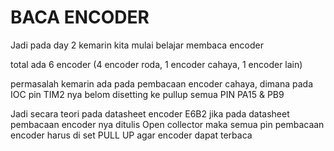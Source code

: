 # BACA ENCODER
Jadi pada day 2 kemarin kita mulai belajar membaca encoder

total ada 6 encoder (4 encoder roda, 1 encoder cahaya, 1 encoder lain)

permasalah kemarin ada pada pembacaan encoder cahaya, dimana pada IOC pin TIM2 nya belom disetting ke pullup semua
PIN PA15 & PB9

Jadi secara teori pada datasheet encoder E6B2 jika pada datasheet pembacaan encoder nya ditulis Open collector maka semua pin
pembacaan encoder harus di set PULL UP agar encoder dapat terbaca
